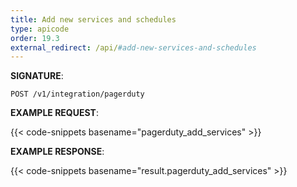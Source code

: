 ```yaml
---
title: Add new services and schedules
type: apicode
order: 19.3
external_redirect: /api/#add-new-services-and-schedules
---
```


**SIGNATURE**:

`POST /v1/integration/pagerduty`

**EXAMPLE REQUEST**:

{{< code-snippets basename="pagerduty_add_services" >}}

**EXAMPLE RESPONSE**:

{{< code-snippets basename="result.pagerduty_add_services" >}}
